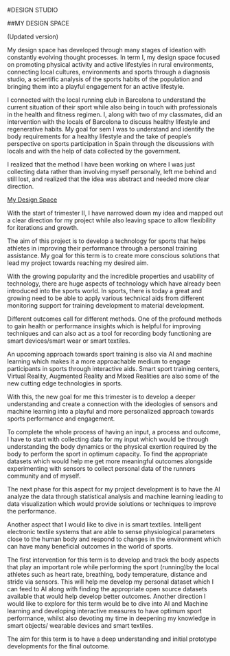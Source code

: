 #DESIGN STUDIO

##MY DESIGN SPACE

(Updated version) 

My design space has developed through many stages of ideation with constantly evolving thought processes. In term I, my design space focused on promoting physical activity and active lifestyles in rural environments, connecting local cultures, environments and sports through a diagnosis studio, a scientific analysis of the sports habits of the population and bringing them into a playful engagement for an active lifestyle.

I connected with the local running club in Barcelona to understand the current situation of their sport while also being in touch with professionals in the health and fitness regimen. I, along with two of my classmates, did an intervention with the locals of Barcelona to discuss healthy lifestyle and regenerative habits. My goal for sem I was to understand and identify the body requirements for a healthy lifestyle and the take of people’s perspective on sports participation in Spain through the discussions with locals and with the help of data collected by the government.

I realized that the method I have been working on where I was just collecting data rather than involving myself personally, left me behind and still lost, and realized that the idea was abstract and needed more clear direction.

[My Design Space](../images/Term2/Updated%20design%20space.jpg)


With the start of trimester II, I have narrowed down my idea and mapped out a clear direction for my project while also leaving space to allow flexibility for iterations and growth.

The aim of this project is to develop a technology for sports that helps athletes in improving their performance through a personal training assistance. My goal for this term is to create more conscious solutions that lead my project towards reaching my desired aim. 

With the growing popularity and the incredible properties and usability of technology, there are huge aspects of technology which have already been introduced into the sports world. In sports, there is today a great and growing need to be able to apply various technical aids from different monitoring support for training development to material development.

Different outcomes call for different methods. One of the profound methods to gain health or performance insights which is helpful for improving techniques and can also act as a tool for recording body functioning are smart devices/smart wear or smart textiles.

An upcoming approach towards sport training is also via AI and machine learning which makes it a more approachable medium to engage participants in sports through interactive aids. Smart sport training centers, Virtual Reality, Augmented Reality and Mixed Realities are also some of the new cutting edge technologies in sports.

With this, the new goal for me this trimester is to develop a deeper understanding and create a connection with the ideologies of sensors and machine learning into a playful and more personalized approach towards sports performance and engagement.

To complete the whole process of having an input, a process and outcome, I have to start with collecting data for my input which would be through understanding the body dynamics or the physical exertion required by the body to perform the sport in optimum capacity. To find the appropriate datasets which would help me get more meaningful outcomes alongside experimenting with sensors to collect personal data of the runners community and of myself.

The next phase for this aspect for my project development is to have the AI analyze the data through statistical analysis and machine learning leading to data visualization which would provide solutions or techniques to improve the performance.

Another aspect that I would like to dive in is smart textiles. Intelligent electronic textile systems that are able to sense physiological parameters close to the human body and respond to changes in the environment which can have many beneficial outcomes in the world of sports.

The first intervention for this term is to develop and track the body aspects that play an important role while performing the sport (running)by the local athletes such as heart rate, breathing, body temperature, distance and stride via sensors. This will help me develop my personal dataset which I can feed to AI along with finding the appropriate open source datasets available that would help develop better outcomes.
Another direction I would like to explore for this term would be to dive into AI and Machine learning and developing interactive measures to have optimum sport performance, whilst also devoting my time in deepening my knowledge in smart objects/ wearable devices and smart textiles.

The aim for this term is to have a deep understanding and initial prototype developments for the final outcome.
